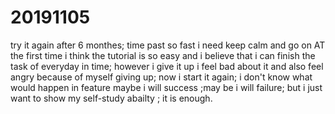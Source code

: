 # 20191105
try it again after 6 monthes; time past so fast  i need keep calm and go on
AT the first time i think the tutorial is so easy and i believe that i can finish the task of everyday in time; however i give it up  i feel bad about it and also feel angry because of myself giving up; now i start it again; i don't know what would happen in feature maybe i will success ;may be i will failure; but i just want to show my self-study abailty ; it is enough.
